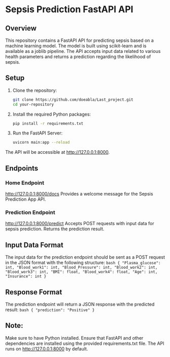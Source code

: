# Sepsis Prediction FastAPI API
 
## Overview
 
This repository contains a FastAPI API for predicting sepsis based on a machine learning model. The model is built using scikit-learn and is available as a joblib pipeline. The API accepts input data related to various health parameters and returns a prediction regarding the likelihood of sepsis.
 
## Setup
 
 
1. Clone the repository:
 
    ```bash
    git clone https://github.com/doeabla/Last_project.git
    cd your-repository
    ```
 
2. Install the required Python packages:
 
    ```bash
    pip install -r requirements.txt
    ```
 
3. Run the FastAPI Server:
    ```bash
    uvicorn main:app --reload
    ```
 
 
The API will be accessible at http://127.0.0.1:8000.
 
## Endpoints
### Home Endpoint
http://127.0.0.1:8000/docs
Provides a welcome message for the Sepsis Prediction App API.
 
### Prediction Endpoint
http://127.0.0.1:8000/predict
Accepts POST requests with input data for sepsis prediction. Returns the prediction result.
 
## Input Data Format
The input data for the prediction endpoint should be sent as a POST request in the JSON format with the following structure:
    ```bash
    {
  "Plasma_glucose": int,
  "Blood_work1": int,
  "Blood_Pressure": int,
  "Blood_work2": int,
  "Blood_work3": int,
  "BMI": float,
  "Blood_work4": float,
  "Age": int,
  "Insurance": int
}
    ```
 
## Response Format
The prediction endpoint will return a JSON response with the predicted result:
    ```bash
    {
  "prediction": "Positive"
}
    ```
 
## Note:
 
Make sure to have Python installed.
Ensure that FastAPI and other dependencies are installed using the provided requirements.txt file.
The API runs on http://127.0.0.1:8000 by default.
